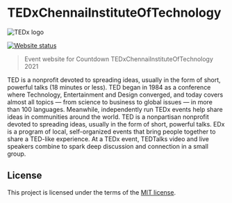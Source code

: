 # TEDxChennaiInstituteOfTechnology

![TEDx logo](https://user-images.githubusercontent.com/72182858/146773230-eedc3829-27cb-40ec-9452-a747a762e649.png)

[![Website status](https://img.shields.io/website-up-down-green-red/https/tedxjmi.netlify.com.svg?label=Website%20status&style=for-the-badge)](https://citchennai.github.io/tedx/)

> Event website for Countdown TEDxChennaiInstituteOfTechnology 2021

TED is a nonprofit devoted to spreading ideas, usually in the form of short, powerful talks (18 minutes or less). TED began in 1984 as a conference where Technology, Entertainment and Design converged, and today covers almost all topics — from science to business to global issues — in more than 100 languages. Meanwhile, independently run TEDx events help share ideas in communities around the world. TED is a nonpartisan nonprofit devoted to spreading ideas, usually in the form of short, powerful talks. EDx is a program of local, self-organized events that bring people together to share a TED-like experience. At a TEDx event, TEDTalks video and live speakers combine to spark deep discussion and connection in a small group.


## License

This project is licensed under the terms of the [MIT license](LICENSE).


